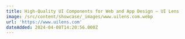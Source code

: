 ```yaml
---
title: High-Quality UI Components for Web and App Design – UI Lens
image: /src/content/showcase/_images/www.uilens.com.webp
url: 'https://www.uilens.com'
dateAdded: 2024-04-08T14:20:56.000Z
---
```


